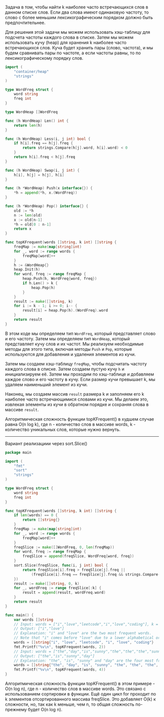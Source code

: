 Задача в том, чтобы найти k наиболее часто встречающихся слов в данном списке слов. Если два слова имеют одинаковую частоту, то слово с более меньшим лексикографическим порядком должно быть предпочтительнее.

Для решения этой задачи мы можем использовать хэш-таблицу для подсчета частоты каждого слова в списке. Затем мы можем использовать кучу (heap) для хранения k наиболее часто встречающихся слов. Куча будет хранить пары (слово, частота), и мы будем сравнивать пары по частоте, а если частоты равны, то по лексикографическому порядку слов.

```go
import (
    "container/heap"
    "strings"
)

type WordFreq struct {
    word string
    freq int
}

type WordHeap []WordFreq

func (h WordHeap) Len() int {
    return len(h)
}

func (h WordHeap) Less(i, j int) bool {
    if h[i].freq == h[j].freq {
        return strings.Compare(h[j].word, h[i].word) < 0
    }
    return h[i].freq < h[j].freq
}

func (h WordHeap) Swap(i, j int) {
    h[i], h[j] = h[j], h[i]
}

func (h *WordHeap) Push(x interface{}) {
    *h = append(*h, x.(WordFreq))
}

func (h *WordHeap) Pop() interface{} {
    old := *h
    n := len(old)
    x := old[n-1]
    *h = old[0 : n-1]
    return x
}

func topKFrequent(words []string, k int) []string {
    freqMap := make(map[string]int)
    for _, word := range words {
        freqMap[word]++
    }
    h := &WordHeap{}
    heap.Init(h)
    for word, freq := range freqMap {
        heap.Push(h, WordFreq{word, freq})
        if h.Len() > k {
            heap.Pop(h)
        }
    }
    result := make([]string, k)
    for i := k - 1; i >= 0; i-- {
        result[i] = heap.Pop(h).(WordFreq).word
    }
    return result
}
```

В этом коде мы определяем тип `WordFreq`, который представляет слово и его частоту. Затем мы определяем тип `WordHeap`, который представляет кучу слов и их частот. Мы реализуем необходимые методы для этого типа, включая методы `Push` и `Pop`, которые используются для добавления и удаления элементов из кучи.

Затем мы создаем хэш-таблицу `freqMap`, чтобы подсчитать частоту каждого слова в списке. Затем создаем пустую кучу `h` и инициализируем её. Затем мы проходим по хэш-таблице и добавляем каждое слово и его частоту в кучу. Если размер кучи превышает k, мы удаляем наименьший элемент из кучи.

Наконец, мы создаем массив `result` размера k и заполняем его k наиболее часто встречающимися словами из кучи. Мы делаем это, извлекая элементы из кучи в обратном порядке и сохраняя слова в массиве `result`.

Алгоритмическая сложность функции topKFrequent() в худшем случае равна O(n log k), где n - количество слов в массиве words, k - количество уникальных слов, которые нужно вернуть.

---

Вариант реализациии через sort.Slice()

```go
package main

import (
	"fmt"
	"sort"
	"strings"
)

type WordFreq struct {
	word string
	freq int
}

func topKFrequent(words []string, k int) []string {
	if len(words) == 0 {
		return []string{}
	}
	freqMap := make(map[string]int)
	for _, word := range words {
		freqMap[word]++
	}
	freqSlice := make([]WordFreq, 0, len(freqMap))
	for word, freq := range freqMap {
		freqSlice = append(freqSlice, WordFreq{word, freq})
	}
	sort.Slice(freqSlice, func(i, j int) bool {
		return freqSlice[i].freq > freqSlice[j].freq ||
			(freqSlice[i].freq == freqSlice[j].freq && strings.Compare(freqSlice[i].word, freqSlice[j].word) > 0)
	})
	result := make([]string, 0, k)
	for _, wordFreq := range freqSlice[:k] {
		result = append(result, wordFreq.word)
	}
	return result
}

func main() {
	var words []string
	// Input: words = ["i","love","leetcode","i","love","coding"], k = 2
	// Output: ["i","love"]
	// Explanation: "i" and "love" are the two most frequent words.
	// Note that "i" comes before "love" due to a lower alphabetical order.
	words = []string{"i", "love", "leetcode", "i", "love", "coding"}
	fmt.Printf("%v\n", topKFrequent(words, 2))
	// Input: words = ["the","day","is","sunny","the","the","the","sunny","is","is"], k = 4
	// Output: ["the","is","sunny","day"]
	// Explanation: "the", "is", "sunny" and "day" are the four most frequent words, with the number of occurrence being 4, 3, 2 and 1 respectively.
	words = []string{"the", "day", "is", "sunny", "the", "the", "the", "sunny", "is", "is"}
	fmt.Printf("%v\n", topKFrequent(words, 4))
}
```

Алгоритмическая сложность функции topKFrequent() в этом примере - O(n log n), где n - количество слов в массиве words. Это связано с использованием сортировки в функции. Ещё один цикл for проходит по k элементов отсортированного массива freqSlice. Это добавляет O(k) к сложности, но, так как k меньше, чем n, то общая сложность по-прежнему будет O(n log n).
